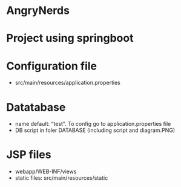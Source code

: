 # AngryNerds
# Project using springboot

# Configuration file
- src/main/resources/application.properties
# Datatabase 
- name default: "test". To config go to application.properties file
- DB script in foler DATABASE (including script and diagram.PNG)
# JSP files
- webapp/WEB-INF/views
- static files: src/main/resources/static
